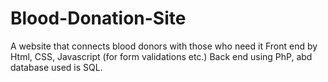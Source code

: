 # Blood-Donation-Site
A website that connects blood donors with those who need it
Front end by Html, CSS, Javascript (for form validations etc.) 
Back end using PhP, abd database used is SQL.
